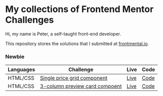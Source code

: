 # My collections of Frontend Mentor Challenges

Hi, my name is Peter, a self-taught front-end developer.

This repository stores the solutions that I submitted at [frontmental.io](https://www.frontendmentor.io/).

### Newbie

| Languages | Challenge                                                                                                                    | Live                                               | Code                                                                                                            |
| --------- | ---------------------------------------------------------------------------------------------------------------------------- | -------------------------------------------------- | --------------------------------------------------------------------------------------------------------------- |
| HTML/CSS  | [Single price grid component](https://www.frontendmentor.io/challenges/single-price-grid-component-5ce41129d0ff452fec5abbbc) | [Live](https://single-price-by-peter.netlify.app/) | [Code](https://github.com/PeterHuang-13/frontend_mentor_challenges/tree/master/Single_price_grid_component)     |
| HTML/CSS  | [3-column preview card compoent](https://www.frontendmentor.io/challenges/3column-preview-card-component-pH92eAR2-)          | [Live](https://3column-preview-card.netlify.app/)  | [Code](https://github.com/PeterHuang-13/frontend_mentor_challenges/tree/master/3-column_preview_card_component) |
